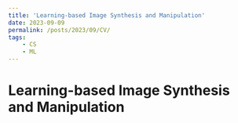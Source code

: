 ```yaml
---
title: 'Learning-based Image Synthesis and Manipulation'
date: 2023-09-09
permalink: /posts/2023/09/CV/
tags:
    - CS
    - ML
---
```


# Learning-based Image Synthesis and Manipulation
